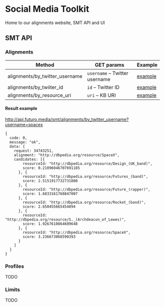 # Social Media Toolkit
Home to our alignments website, SMT API and UI

## SMT API

### Alignments

| Method                         | GET params                    | Example |
| ------------------------------ | ----------------------------- | ------- |
| alignments/by_twitter_username | `username` – Twitter username | [example](https://api.futuro.media/smt/alignments/by_twitter_username?username=spacex)  |
| alignments/by_twiiter_id       | `id` – Twitter ID             | [example](https://api.futuro.media/smt/alignments/by_twitter_id?id=34743251) |
| alignments/by_resource_uri     | `uri` – KB URI                | [example](https://api.futuro.media/smt/alignments/by_resource_uri?uri=http://dbpedia.org/resource/SpaceX) |

#### Result example

http://api.futuro.media/smt/alignments/by_twitter_username?username=spacex
```
{
  code: 0,
  message: "ok",
  data: {
    request: 34743251,
    alignment: "http://dbpedia.org/resource/SpaceX",
    candidates: [{
        resourceId: "http://dbpedia.org/resource/Design_(UK_band)",
        score: 0.21096046707691185
      }, {
        resourceId: "http://dbpedia.org/resource/Futures_(band)",
        score: 2.5151917732731808
      }, {
        resourceId: "http://dbpedia.org/resource/Future_(rapper)",
        score: 1.6833161768847007
      }, {
        resourceId: "http://dbpedia.org/resource/Rocket_(band)",
        score: 2.650455665454094
      }, {
        resourceId: "http://dbpedia.org/resource/S._(Archdeacon_of_Lewes)",
        score: 1.9267610864689648
      }, {
        resourceId: "http://dbpedia.org/resource/SpaceX",
        score: 3.236673068590393
      }
    ]
  }
}
```

### Profiles

TODO

### Limits

TODO
